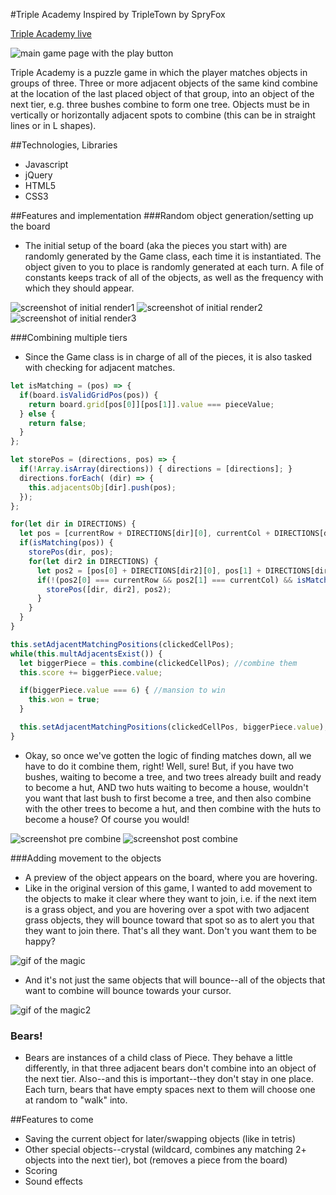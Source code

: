 #Triple Academy
Inspired by TripleTown by SpryFox

[Triple Academy live](http://www.estherpong.com/Triple-Academy)

![main game page with the play button](./docs/screenshots/main2.png)

Triple Academy is a puzzle game in which the player matches objects in groups of three. Three or more adjacent objects of the same kind combine at the location of the last placed object of that group, into an object of the next tier, e.g. three bushes combine to form one tree. Objects must be in vertically or horizontally adjacent spots to combine (this can be in straight lines or in L shapes).

##Technologies, Libraries
* Javascript
* jQuery
* HTML5
* CSS3

##Features and implementation
###Random object generation/setting up the board
* The initial setup of the board (aka the pieces you start with) are randomly generated by the Game class, each time it is instantiated. The object given to you to place is randomly generated at each turn. A file of constants keeps track of all of the objects, as well as the frequency with which they should appear.

![screenshot of initial render1](./docs/screenshots/init4.png) ![screenshot of initial render2](./docs/screenshots/init5.png) ![screenshot of initial render3](./docs/screenshots/init6.png)

###Combining multiple tiers
* Since the Game class is in charge of all of the pieces, it is also tasked with checking for adjacent matches.

```javascript
let isMatching = (pos) => {
  if(board.isValidGridPos(pos)) {
    return board.grid[pos[0]][pos[1]].value === pieceValue;
  } else {
    return false;
  }
};

let storePos = (directions, pos) => {
  if(!Array.isArray(directions)) { directions = [directions]; }
  directions.forEach( (dir) => {
    this.adjacentsObj[dir].push(pos);
  });
};

for(let dir in DIRECTIONS) {
  let pos = [currentRow + DIRECTIONS[dir][0], currentCol + DIRECTIONS[dir][1]];
  if(isMatching(pos)) {
    storePos(dir, pos);
    for(let dir2 in DIRECTIONS) {
      let pos2 = [pos[0] + DIRECTIONS[dir2][0], pos[1] + DIRECTIONS[dir2][1]];
      if(!(pos2[0] === currentRow && pos2[1] === currentCol) && isMatching(pos2)) {
        storePos([dir, dir2], pos2);
      }
    }
  }
}
```

```javascript
this.setAdjacentMatchingPositions(clickedCellPos);
while(this.multAdjacentsExist()) {
  let biggerPiece = this.combine(clickedCellPos); //combine them
  this.score += biggerPiece.value;

  if(biggerPiece.value === 6) { //mansion to win
    this.won = true;
  }

  this.setAdjacentMatchingPositions(clickedCellPos, biggerPiece.value); //check that that doesn't need to be combined
}
```

* Okay, so once we've gotten the logic of finding matches down, all we have to do it combine them, right! Well, sure! But, if you have two bushes, waiting to become a tree, and two trees already built and ready to become a hut, AND two huts waiting to become a house, wouldn't you want that last bush to first become a tree, and then also combine with the other trees to become a hut, and then combine with the huts to become a house? Of course you would!

![screenshot pre combine](./docs/screenshots/pre-combine.png) ![screenshot post combine](./docs/screenshots/post-combine.png)

###Adding movement to the objects
* A preview of the object appears on the board, where you are hovering.
* Like in the original version of this game, I wanted to add movement to the objects to make it clear where they want to join, i.e. if the next item is a grass object, and you are hovering over a spot with two adjacent grass objects, they will bounce toward that spot so as to alert you that they want to join there. That's all they want. Don't you want them to be happy?

![gif of the magic](./docs/screenshots/bounce.gif)

* And it's not just the same objects that will bounce--all of the objects that want to combine will bounce towards your cursor.

![gif of the magic2](./docs/screenshots/bounce2.gif)

### Bears!
* Bears are instances of a child class of Piece. They behave a little differently, in that three adjacent bears don't combine into an object of the next tier. Also--and this is important--they don't stay in one place. Each turn, bears that have empty spaces next to them will choose one at random to "walk" into.

##Features to come
* Saving the current object for later/swapping objects (like in tetris)
* Other special objects--crystal (wildcard, combines any matching 2+ objects into the next tier), bot (removes a piece from the board)
* Scoring
* Sound effects
